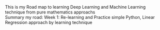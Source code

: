 This is my Road map to learning Deep Learning and Machine Learning technique from pure mathematics approachs  
Summary my road:
  Week 1: Re-learning and Practice simple Python, Linear Regression approach by learning technique 

